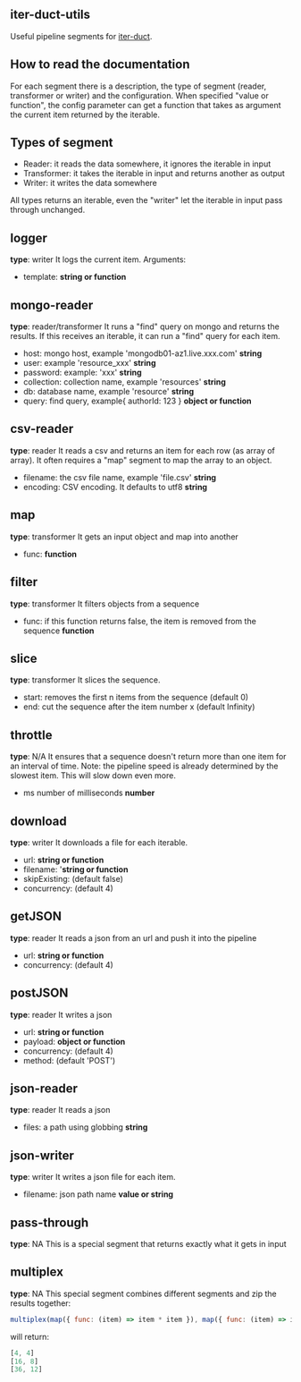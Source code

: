 iter-duct-utils
---------------
Useful pipeline segments for [iter-duct](https://github.com/tes/iter-duct).

How to read the documentation
-----------------------------
For each segment there is a description, the type of segment (reader, transformer or writer) and the configuration.
When specified "value or function", the config parameter can get a function that takes as argument the current item returned by the iterable.

Types of segment
----------------
* Reader: it reads the data somewhere, it ignores the iterable in input
* Transformer: it takes the iterable in input and returns another as output
* Writer: it writes the data somewhere

All types returns an iterable, even the "writer" let the iterable in input pass through unchanged.

logger
------
**type**: writer
It logs the current item.
Arguments:
* template: **string or function**

mongo-reader
------------
**type**: reader/transformer
It runs a "find" query on mongo and returns the results.
If this receives an iterable, it can run a "find" query for each item.
* host: mongo host, example 'mongodb01-az1.live.xxx.com' **string**
* user: example 'resource_xxx' **string**
* password: example: 'xxx' **string**
* collection: collection name, example 'resources' **string**
* db: database name, example 'resource' **string**
* query: find query, example{ authorId: 123 } **object or function**

csv-reader
----------
**type**: reader
It reads a csv and returns an item for each row (as array of array).
It often requires a "map" segment to map the array to an object.

* filename: the csv file name, example 'file.csv' **string**
* encoding: CSV encoding. It defaults to utf8 **string**

map
---
**type**: transformer
It gets an input object and map into another
* func: **function**

filter
------
**type**: transformer
It filters objects from a sequence
* func: if this function returns false, the item is removed from the sequence **function**

slice
-----
**type**: transformer
It slices the sequence.
* start: removes the first n items from the sequence (default 0)
* end: cut the sequence after the item number x (default Infinity)

throttle
--------
**type**: N/A
It ensures that a sequence doesn't return more than one item for an interval of time.
Note: the pipeline speed is already determined by the slowest item. This will slow down even more.
* ms number of milliseconds **number**

download
--------
**type**: writer
It downloads a file for each iterable.
* url: **string or function**
* filename: '**string or function**
* skipExisting: (default false)
* concurrency: (default 4)

getJSON
-------
**type**: reader
It reads a json from an url and push it into the pipeline
* url: **string or function**
* concurrency: (default 4)

postJSON
--------
**type**: reader
It writes a json
* url: **string or function**
* payload: **object or function**
* concurrency: (default 4)
* method: (default 'POST')

json-reader
-----------
**type**: reader
It reads a json
* files: a path using globbing **string**

json-writer
-----------
**type**: writer
It writes a json file for each item.
* filename: json path name **value or string**

pass-through
------------
**type**: NA
This is a special segment that returns exactly what it gets in input

multiplex
---------
**type**: NA
This special segment combines different segments and zip the results together:
```js
multiplex(map({ func: (item) => item * item }), map({ func: (item) => item * 2 }))
```
will return:
```js
[4, 4]
[16, 8]
[36, 12]
```
